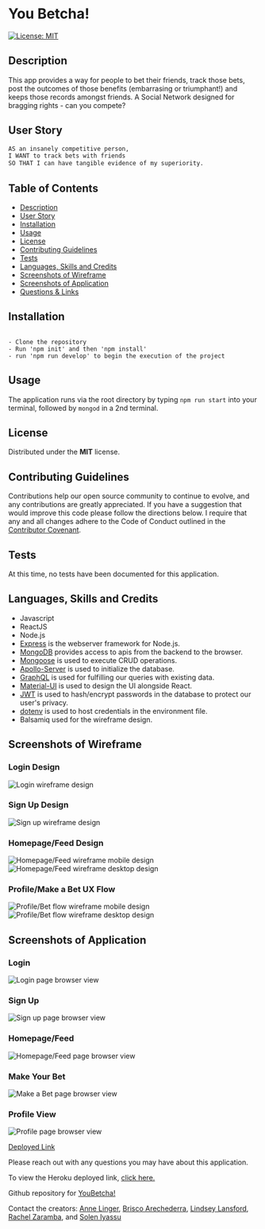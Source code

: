 # You Betcha!

[![License: MIT](https://img.shields.io/badge/License-MIT-yellow.svg)](https://opensource.org/licenses/MIT)


## Description

This app provides a way for people to bet their friends, track those bets, post the outcomes of those benefits (embarrasing or triumphant!) and keeps those records amongst friends. A Social Network designed for bragging rights - can you compete?


## User Story

```md
AS an insanely competitive person,
I WANT to track bets with friends
SO THAT I can have tangible evidence of my superiority.

```


## Table of Contents

  - [Description](#description)
  - [User Story](#user-story)
  - [Installation](#installation)
  - [Usage](#usage)
  - [License](#license)
  - [Contributing Guidelines](#contributing-guidelines)
  - [Tests](#tests)
  - [Languages, Skills and Credits](#languages-skills-and-credits)
  - [Screenshots of Wireframe](#screenshots-of-wireframe)
  - [Screenshots of Application](#screenshots-of-application)
  - [Questions & Links](#questions-and-links)


## Installation
```

- Clone the repository
- Run 'npm init' and then 'npm install'
- run 'npm run develop' to begin the execution of the project

```

## Usage

The application runs via the root directory by typing ``npm run start`` into your terminal, followed by ``mongod`` in a 2nd terminal.

## License

Distributed under the **MIT** license.


## Contributing Guidelines

Contributions help our open source community to continue to evolve, and any contributions are greatly appreciated. If you have a suggestion that would improve this code please follow the directions below. I require that any and all changes adhere to the Code of Conduct outlined in the [Contributor Covenant](https://www.contributor-covenant.org/).

## Tests

At this time, no tests have been documented for this application.

## Languages, Skills and Credits

- Javascript
- ReactJS
- Node.js
- [Express](https://www.npmjs.com/package/express) is the webserver framework for Node.js.
- [MongoDB](https://www.mongodb.com/) provides access to apis from the backend to the browser.
- [Mongoose](https://www.npmjs.com/package/mongoose) is used to execute CRUD operations.
- [Apollo-Server](https://www.npmjs.com/package/apollo-server-express) is used to initialize the database.
- [GraphQL](https://graphql.org/) is used for fulfilling our queries with existing data.
- [Material-UI](https://mui.com/) is used to design the UI alongside React.
- [JWT](https://www.npmjs.com/package/jwt) is used to hash/encrypt passwords in the database to protect our user's privacy. 
- [dotenv](https://www.npmjs.com/package/dotenv) is used to host credentials in the environment file.
- Balsamiq used for the wireframe design.

## Screenshots of Wireframe

### **Login Design**

![Login wireframe design](./screenshot/wireframe_login.png)

### **Sign Up Design**

![Sign up wireframe design](./screenshot/wireframe_signup.png)

### **Homepage/Feed Design**

![Homepage/Feed wireframe mobile design](./screenshot/wireframe_feed_mobile.png) ![Homepage/Feed wireframe desktop design](./screenshot/wireframe_feed_desktop.png)

### **Profile/Make a Bet UX Flow**

![Profile/Bet flow wireframe mobile design](./screenshot/wireframe_profile_mobile.png) ![Profile/Bet flow wireframe desktop design](./screenshot/wireframe_profile_desktop.png)

## Screenshots of Application

### **Login**

![Login page browser view](./screenshot/login.png)

### **Sign Up**

![Sign up page browser view](./screenshot/signup.png)

### **Homepage/Feed**

![Homepage/Feed page browser view](./screenshot/feed.png)

### **Make Your Bet**

![Make a Bet page browser view](./screenshot/betcard.png)

### **Profile View**

![Profile page browser view](./screenshot/profile.png)


[Deployed Link](https://you-betcha-143.herokuapp.com/)

Please reach out with any questions you may have about this application.

To view the Heroku deployed link, [click here.](https://damp-hamlet-25881.herokuapp.com/)

Github repository for [YouBetcha!](https://github.com/lindsey-lansford/YouBetcha)

Contact the creators: [Anne Linger](https://github.com/amccorkl), [Brisco Arechederra](https://github.com/brisco13), [Lindsey Lansford](https://github.com/lindsey-lansford), [Rachel Zaramba](https://github.com/rzaramba), and [Solen Iyassu](https://github.com/SolenIyassu)


